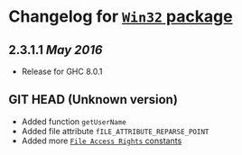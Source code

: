 # Changelog for [`Win32` package](http://hackage.haskell.org/package/Win32)

## 2.3.1.1 *May 2016*

* Release for GHC 8.0.1

## GIT HEAD (Unknown version)

* Added function `getUserName`
* Added file attribute `fILE_ATTRIBUTE_REPARSE_POINT`
* Added more [`File Access Rights` constants](https://msdn.microsoft.com/en-us/library/windows/desktop/gg258116%28v=vs.85%29.aspx)